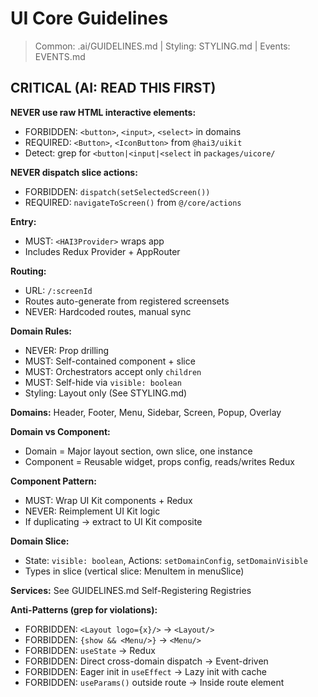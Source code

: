 # UI Core Guidelines

> Common: .ai/GUIDELINES.md | Styling: STYLING.md | Events: EVENTS.md

## CRITICAL (AI: READ THIS FIRST)

**NEVER use raw HTML interactive elements:**
- FORBIDDEN: `<button>`, `<input>`, `<select>` in domains
- REQUIRED: `<Button>`, `<IconButton>` from `@hai3/uikit`
- Detect: grep for `<button|<input|<select` in `packages/uicore/`

**NEVER dispatch slice actions:**
- FORBIDDEN: `dispatch(setSelectedScreen())`
- REQUIRED: `navigateToScreen()` from `@/core/actions`

**Entry:**
- MUST: `<HAI3Provider>` wraps app
- Includes Redux Provider + AppRouter

**Routing:**
- URL: `/:screenId`
- Routes auto-generate from registered screensets
- NEVER: Hardcoded routes, manual sync

**Domain Rules:**
- NEVER: Prop drilling
- MUST: Self-contained component + slice
- MUST: Orchestrators accept only `children`
- MUST: Self-hide via `visible: boolean`
- Styling: Layout only (See STYLING.md)

**Domains:** Header, Footer, Menu, Sidebar, Screen, Popup, Overlay

**Domain vs Component:**
- Domain = Major layout section, own slice, one instance
- Component = Reusable widget, props config, reads/writes Redux

**Component Pattern:**
- MUST: Wrap UI Kit components + Redux
- NEVER: Reimplement UI Kit logic
- If duplicating -> extract to UI Kit composite

**Domain Slice:**
- State: `visible: boolean`, Actions: `setDomainConfig`, `setDomainVisible`
- Types in slice (vertical slice: MenuItem in menuSlice)

**Services:** See GUIDELINES.md Self-Registering Registries

**Anti-Patterns (grep for violations):**
- FORBIDDEN: `<Layout logo={x}/>` -> `<Layout/>`
- FORBIDDEN: `{show && <Menu/>}` -> `<Menu/>`
- FORBIDDEN: `useState` -> Redux
- FORBIDDEN: Direct cross-domain dispatch -> Event-driven
- FORBIDDEN: Eager init in `useEffect` -> Lazy init with cache
- FORBIDDEN: `useParams()` outside route -> Inside route element
